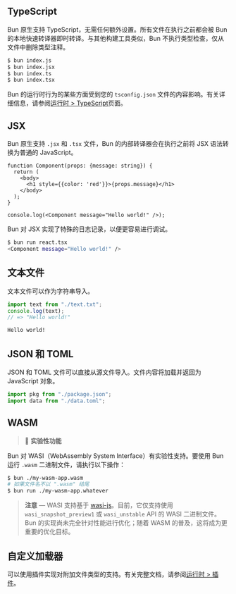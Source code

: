 ## TypeScript

Bun 原生支持 TypeScript，无需任何额外设置。所有文件在执行之前都会被 Bun 的本地快速转译器即时转译。与其他构建工具类似，Bun 不执行类型检查，仅从文件中删除类型注释。

```bash
$ bun index.js
$ bun index.jsx
$ bun index.ts
$ bun index.tsx
```

Bun 的运行时行为的某些方面受到您的 `tsconfig.json` 文件的内容影响。有关详细信息，请参阅[运行时 > TypeScript](/docs/runtime/typescript.md)页面。

## JSX

Bun 原生支持 `.jsx` 和 `.tsx` 文件，Bun 的内部转译器会在执行之前将 JSX 语法转换为普通的 JavaScript。

```tsx#react.tsx
function Component(props: {message: string}) {
  return (
    <body>
      <h1 style={{color: 'red'}}>{props.message}</h1>
    </body>
  );
}

console.log(<Component message="Hello world!" />);
```

Bun 对 JSX 实现了特殊的日志记录，以便更容易进行调试。

```bash
$ bun run react.tsx
<Component message="Hello world!" />
```

## 文本文件

文本文件可以作为字符串导入。

<codetabs>

```ts#index.ts
import text from "./text.txt";
console.log(text);
// => "Hello world!"
```

```txt#text.txt
Hello world!
```

</codetabs>

## JSON 和 TOML

JSON 和 TOML 文件可以直接从源文件导入。文件内容将加载并返回为 JavaScript 对象。

```ts
import pkg from "./package.json";
import data from "./data.toml";
```

## WASM

> 🚧 **实验性功能**

Bun 对 WASI（WebAssembly System Interface）有实验性支持。要使用 Bun 运行 `.wasm` 二进制文件，请执行以下操作：

```bash
$ bun ./my-wasm-app.wasm
# 如果文件名不以 ".wasm" 结尾
$ bun run ./my-wasm-app.whatever
```

> **注意** — WASI 支持基于 [wasi-js](https://github.com/sagemathinc/cowasm/tree/main/core/wasi-js)。目前，它仅支持使用 `wasi_snapshot_preview1` 或 `wasi_unstable` API 的 WASI 二进制文件。Bun 的实现尚未完全针对性能进行优化；随着 WASM 的普及，这将成为更重要的优化目标。

## 自定义加载器

可以使用插件实现对附加文件类型的支持。有关完整文档，请参阅[运行时 > 插件](/docs/bundler/plugins.md)。
